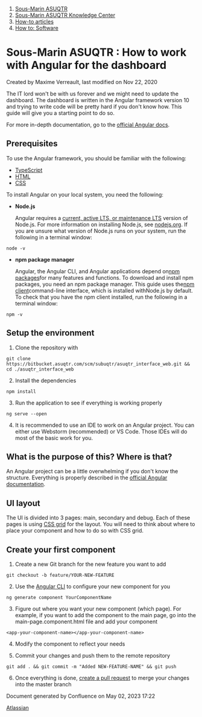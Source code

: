 1. [Sous-Marin ASUQTR](index.html)
2. [Sous-Marin ASUQTR Knowledge Center](Sous-Marin-ASUQTR-Knowledge-Center_5144578.html)
3. [How-to articles](How-to-articles_13533186.html)
4. [How to: Software](42827871.html)

# Sous-Marin ASUQTR : How to work with Angular for the dashboard

Created by Maxime Verreault, last modified on Nov 22, 2020

The IT lord won't be with us forever and we might need to update the dashboard. The dashboard is written in the Angular framework version 10 and trying to write code will be pretty hard if you don't know how. This guide will give you a starting point to do so.

For more in-depth documentation, go to the [official Angular docs](https://angular.io/).

## Prerequisites

To use the Angular framework, you should be familiar with the following:

* [TypeScript](https://www.typescriptlang.org/)
* [HTML](https://developer.mozilla.org/docs/Learn/HTML/Introduction_to_HTML)
* [CSS](https://developer.mozilla.org/docs/Learn/CSS/First_steps)

To install Angular on your local system, you need the following:

* **Node.js**

  Angular requires a [current, active LTS, or maintenance LTS](https://nodejs.org/about/releases) version of Node.js. For more information on installing Node.js, see [nodejs.org](https://nodejs.org/ "Nodejs.org"). If you are unsure what version of Node.js runs on your system, run the following in a terminal window:

```
node -v
```

* **npm package manager**

  Angular, the Angular CLI, and Angular applications depend on[npm packages](https://docs.npmjs.com/getting-started/what-is-npm)for many features and functions. To download and install npm packages, you need an npm package manager. This guide uses the[npm client](https://docs.npmjs.com/cli/install)command-line interface, which is installed withNode.js by default. To check that you have the npm client installed, run the following in a terminal window:

```
npm -v
```

## Setup the environment

1. Clone the repository with

```
git clone https://bitbucket.asuqtr.com/scm/subuqtr/asuqtr_interface_web.git && cd ./asuqtr_interface_web
```

2. Install the dependencies

```
npm install
```

3. Run the application to see if everything is working properly

```
ng serve --open
```
4. It is recommended to use an IDE to work on an Angular project. You can either use Webstorm (recommended) or VS Code. Those IDEs will do most of the basic work for you.

## What is the purpose of this? Where is that?

An Angular project can be a little overwhelming if you don't know the structure. Everything is properly described in the [official Angular documentation](https://angular.io/guide/file-structure).

## UI layout

The UI is divided into 3 pages: main, secondary and debug. Each of these pages is using [CSS grid](https://css-tricks.com/snippets/css/complete-guide-grid/) for the layout. You will need to think about where to place your component and how to do so with CSS grid.

## Create your first component

1. Create a new Git branch for the new feature you want to add

```
git checkout -b feature/YOUR-NEW-FEATURE
```

2. Use the [Angular CLI](https://angular.io/cli) to configure your new component for you

```
ng generate component YourComponentName
```

3. Figure out where you want your new component (which page). For example, if you want to add the component to the main page, go into the main-page.component.html file and add your component

```
<app-your-component-name></app-your-component-name>
```
4. Modify the component to reflect your needs

5. Commit your changes and push them to the remote repository

```
git add . && git commit -m "Added NEW-FEATURE-NAME" && git push
```
6. Once everything is done, [create a pull request](https://www.atlassian.com/git/tutorials/making-a-pull-request) to merge your changes into the master branch

Document generated by Confluence on May 02, 2023 17:22

[Atlassian](https://www.atlassian.com/)